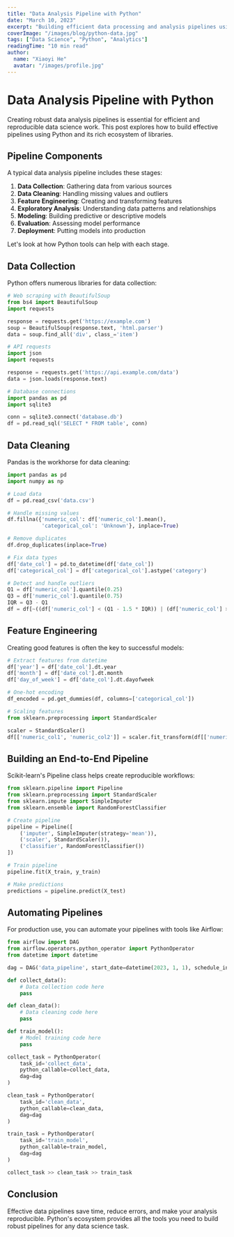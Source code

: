 ```yaml
---
title: "Data Analysis Pipeline with Python"
date: "March 10, 2023"
excerpt: "Building efficient data processing and analysis pipelines using Python and popular libraries like Pandas, NumPy, and Scikit-learn."
coverImage: "/images/blog/python-data.jpg"
tags: ["Data Science", "Python", "Analytics"]
readingTime: "10 min read"
author:
  name: "Xiaoyi He"
  avatar: "/images/profile.jpg"
---
```


# Data Analysis Pipeline with Python

Creating robust data analysis pipelines is essential for efficient and reproducible data science work. This post explores how to build effective pipelines using Python and its rich ecosystem of libraries.

## Pipeline Components

A typical data analysis pipeline includes these stages:

1. **Data Collection**: Gathering data from various sources
2. **Data Cleaning**: Handling missing values and outliers
3. **Feature Engineering**: Creating and transforming features
4. **Exploratory Analysis**: Understanding data patterns and relationships
5. **Modeling**: Building predictive or descriptive models
6. **Evaluation**: Assessing model performance
7. **Deployment**: Putting models into production

Let's look at how Python tools can help with each stage.

## Data Collection

Python offers numerous libraries for data collection:

```python
# Web scraping with BeautifulSoup
from bs4 import BeautifulSoup
import requests

response = requests.get('https://example.com')
soup = BeautifulSoup(response.text, 'html.parser')
data = soup.find_all('div', class_='item')

# API requests
import json
import requests

response = requests.get('https://api.example.com/data')
data = json.loads(response.text)

# Database connections
import pandas as pd
import sqlite3

conn = sqlite3.connect('database.db')
df = pd.read_sql('SELECT * FROM table', conn)
```

## Data Cleaning

Pandas is the workhorse for data cleaning:

```python
import pandas as pd
import numpy as np

# Load data
df = pd.read_csv('data.csv')

# Handle missing values
df.fillna({'numeric_col': df['numeric_col'].mean(), 
           'categorical_col': 'Unknown'}, inplace=True)

# Remove duplicates
df.drop_duplicates(inplace=True)

# Fix data types
df['date_col'] = pd.to_datetime(df['date_col'])
df['categorical_col'] = df['categorical_col'].astype('category')

# Detect and handle outliers
Q1 = df['numeric_col'].quantile(0.25)
Q3 = df['numeric_col'].quantile(0.75)
IQR = Q3 - Q1
df = df[~((df['numeric_col'] < (Q1 - 1.5 * IQR)) | (df['numeric_col'] > (Q3 + 1.5 * IQR)))]
```

## Feature Engineering

Creating good features is often the key to successful models:

```python
# Extract features from datetime
df['year'] = df['date_col'].dt.year
df['month'] = df['date_col'].dt.month
df['day_of_week'] = df['date_col'].dt.dayofweek

# One-hot encoding
df_encoded = pd.get_dummies(df, columns=['categorical_col'])

# Scaling features
from sklearn.preprocessing import StandardScaler

scaler = StandardScaler()
df[['numeric_col1', 'numeric_col2']] = scaler.fit_transform(df[['numeric_col1', 'numeric_col2']])
```

## Building an End-to-End Pipeline

Scikit-learn's Pipeline class helps create reproducible workflows:

```python
from sklearn.pipeline import Pipeline
from sklearn.preprocessing import StandardScaler
from sklearn.impute import SimpleImputer
from sklearn.ensemble import RandomForestClassifier

# Create pipeline
pipeline = Pipeline([
    ('imputer', SimpleImputer(strategy='mean')),
    ('scaler', StandardScaler()),
    ('classifier', RandomForestClassifier())
])

# Train pipeline
pipeline.fit(X_train, y_train)

# Make predictions
predictions = pipeline.predict(X_test)
```

## Automating Pipelines

For production use, you can automate your pipelines with tools like Airflow:

```python
from airflow import DAG
from airflow.operators.python_operator import PythonOperator
from datetime import datetime

dag = DAG('data_pipeline', start_date=datetime(2023, 1, 1), schedule_interval='@daily')

def collect_data():
    # Data collection code here
    pass

def clean_data():
    # Data cleaning code here
    pass

def train_model():
    # Model training code here
    pass

collect_task = PythonOperator(
    task_id='collect_data',
    python_callable=collect_data,
    dag=dag
)

clean_task = PythonOperator(
    task_id='clean_data',
    python_callable=clean_data,
    dag=dag
)

train_task = PythonOperator(
    task_id='train_model',
    python_callable=train_model,
    dag=dag
)

collect_task >> clean_task >> train_task
```

## Conclusion

Effective data pipelines save time, reduce errors, and make your analysis reproducible. Python's ecosystem provides all the tools you need to build robust pipelines for any data science task. 
